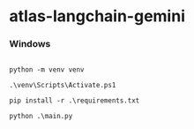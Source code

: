 # atlas-langchain-gemini

### Windows
```

python -m venv venv

.\venv\Scripts\Activate.ps1

pip install -r .\requirements.txt

python .\main.py

```